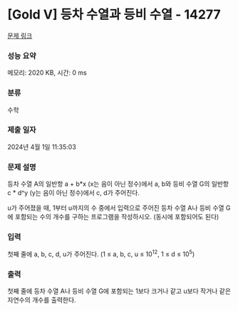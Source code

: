 # [Gold V] 등차 수열과 등비 수열 - 14277 

[문제 링크](https://www.acmicpc.net/problem/14277) 

### 성능 요약

메모리: 2020 KB, 시간: 0 ms

### 분류

수학

### 제출 일자

2024년 4월 1일 11:35:03

### 문제 설명

<p>등차 수열 A의 일반항 a + b*x (x는 음이 아닌 정수)에서 a, b와 등비 수열 G의 일반항 c * d^y (y는 음이 아닌 정수)에서 c, d가 주어진다.</p>

<p>u가 주어졌을 때, 1부터 u까지의 수 중에서 입력으로 주어진 등차 수열 A나 등비 수열 G에 포함되는 수의 개수를 구하는 프로그램을 작성하시오. (동시에 포함되어도 된다)</p>

### 입력 

 <p>첫째 줄에 a, b, c, d, u가 주어진다. (1 ≤ a, b, c, u ≤ 10<sup>12</sup>, 1 ≤ d ≤ 10<sup>5</sup>)</p>

### 출력 

 <p>첫째 줄에 등차 수열 A나 등비 수열 G에 포함되는 1보다 크거나 같고 u보다 작거나 같은 자연수의 개수를 출력한다.</p>


